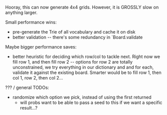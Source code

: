Hooray, this can now generate 4x4 grids. However, it is GROSSLY slow on anything larger.

Small performance wins:
+ pre-generate the Trie of all vocabulary and cache it on disk
+ better validation -- there's some redundancy in `Board.validate

Maybe bigger performance saves:
+ better heuristic for deciding which row/col to tackle next. Right now we fill
row 1, and then fill row 2 -- options for row 2 are totally unconstrained, we 
try everything in our dictionary and and for each, validate it against the existing
board. Smarter would be to fill row 1, then col 1, row 2, then col 2...

??? / general TODOs:
+ randomize which option we pick, instead of using the first returned
  + will probs want to be able to pass a seed to this if we want a specific result...?